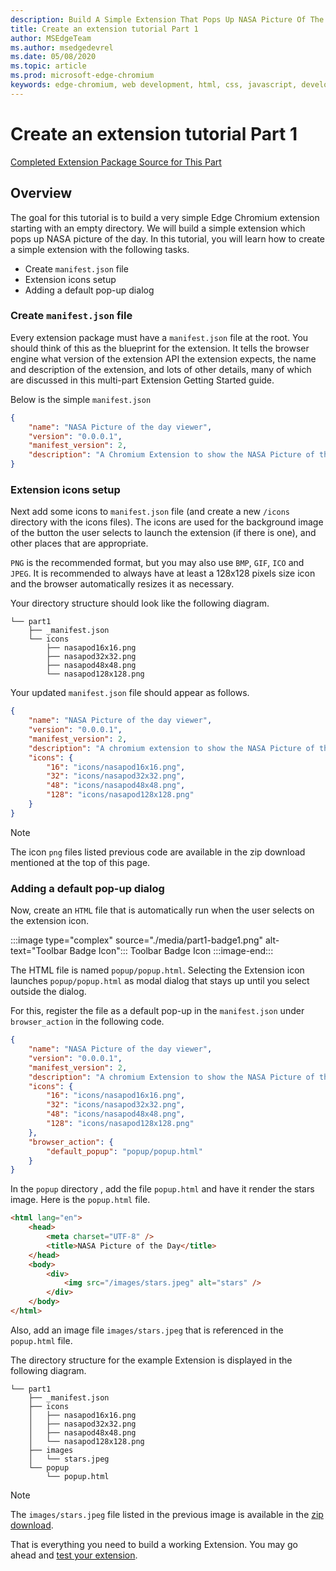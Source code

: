 ```yaml
---
description: Build A Simple Extension That Pops Up NASA Picture Of The Day
title: Create an extension tutorial Part 1
author: MSEdgeTeam
ms.author: msedgedevrel
ms.date: 05/08/2020
ms.topic: article
ms.prod: microsoft-edge-chromium
keywords: edge-chromium, web development, html, css, javascript, developer, extensions
---
```


# Create an extension tutorial Part 1  

[Completed Extension Package Source for This Part][ArchiveExtensionGettingStartedPart1]  

## Overview  

The goal for this tutorial is to build a very simple Edge Chromium extension starting with an empty directory. We will build a simple extension which pops up NASA picture of the day. 
In this tutorial, you will learn how to create a simple extension with the following tasks.

*   Create `manifest.json` file
*   Extension icons setup 
*   Adding a default pop-up dialog 


### Create `manifest.json` file

Every extension package must have a `manifest.json` file at the root.  You should think of this as the blueprint for the extension.  It tells the browser engine what version of the extension API the extension expects, the name and description of the extension, and lots of other details, many of which are discussed in this multi-part Extension Getting Started guide.  

Below is the simple  `manifest.json`  

```json
{
    "name": "NASA Picture of the day viewer",
    "version": "0.0.0.1",
    "manifest_version": 2,
    "description": "A Chromium Extension to show the NASA Picture of the Day."
}
```  

### Extension icons setup  

Next add some icons to `manifest.json` file \(and create a new `/icons` directory with the icons files\).  The icons are used for the background image of the button the user selects to launch the extension \(if there is one\), and other places that are appropriate.  

`PNG` is the recommended format, but you may also use `BMP`, `GIF`, `ICO` and `JPEG`.  It is recommended to always have at least a 128x128 pixels size icon and the browser automatically resizes it as necessary.  

Your directory structure should look like the following diagram.  

<!--  
:::image type="complex" source="./media/part1-heirarchy.png" alt-text="Directory Structure":::
   Directory Structure
:::image-end:::
-->  

<!--![Directory Structure][ImagePart1Heirarchy]  -->  

```shell
└── part1
    ├── _manifest.json
    └── icons
        ├── nasapod16x16.png
        ├── nasapod32x32.png
        ├── nasapod48x48.png
        └── nasapod128x128.png
```  

Your updated `manifest.json` file should appear as follows.  

```json
{
    "name": "NASA Picture of the day viewer",
    "version": "0.0.0.1",
    "manifest_version": 2,
    "description": "A chromium extension to show the NASA Picture of the Day.",
    "icons": {
        "16": "icons/nasapod16x16.png",
        "32": "icons/nasapod32x32.png",
        "48": "icons/nasapod48x48.png",
        "128": "icons/nasapod128x128.png"
    }
}
```  

> [!NOTE]
> The icon `png` files listed previous code are available in the zip download mentioned at the top of this page.  

### Adding a default pop-up dialog  

Now, create an `HTML` file that is automatically run when the user selects on the extension icon.  

:::image type="complex" source="./media/part1-badge1.png" alt-text="Toolbar Badge Icon":::
   Toolbar Badge Icon
:::image-end:::

<!--![Toolbar Badge Icon][ImagePart1Badge1]  -->  

The HTML file is named `popup/popup.html`.  Selecting the Extension icon launches `popup/popup.html` as modal dialog that stays up until you select outside the dialog.  

For this, register the file as a default pop-up in the `manifest.json` under `browser_action` in the following code.  

```json
{
    "name": "NASA Picture of the day viewer",
    "version": "0.0.0.1",
    "manifest_version": 2,
    "description": "A chromium Extension to show the NASA Picture of the Day.",
    "icons": {
        "16": "icons/nasapod16x16.png",
        "32": "icons/nasapod32x32.png",
        "48": "icons/nasapod48x48.png",
        "128": "icons/nasapod128x128.png"
    },
    "browser_action": {
        "default_popup": "popup/popup.html"
    }
}
```  

In the `popup` directory , add the file `popup.html` and have it render the stars image.  Here is the `popup.html` file.  

```html
<html lang="en">
    <head>
        <meta charset="UTF-8" />
        <title>NASA Picture of the Day</title>
    </head>
    <body>
        <div>
            <img src="/images/stars.jpeg" alt="stars" />
        </div>
    </body>
</html>
```  

 Also, add an image file `images/stars.jpeg` that is referenced in the `popup.html` file.  

The directory structure for the example Extension is displayed in the following diagram.  

<!--  
:::image type="complex" source="./media/part1-heirarchy1.png" alt-text="Directory Structure for Extension":::
   Directory Structure for Extension
:::image-end:::
-->  

<!--![Directory Structure for Extension][ImagePart1Heirarchy1]  -->  

```shell
└── part1
    ├── _manifest.json
    ├── icons
    │   ├── nasapod16x16.png
    │   ├── nasapod32x32.png
    │   ├── nasapod48x48.png
    │   └── nasapod128x128.png
    ├── images
    │   └── stars.jpeg
    └── popup
        └── popup.html
```  

> [!NOTE]
> The `images/stars.jpeg` file listed in the previous image is available in the [zip download][ArchiveExtensionGettingStartedPart1].  

That is everything you need to build a working Extension.  You may go ahead and [test your extension][TestExtensionSideload].  


<!-- image links -->  

<!--[ImagePart1Heirarchy]: ./media/part1-heirarchy.png "Directory Structure"  -->  
<!--[ImagePart1Badge1]: ./media/part1-badge1.png "Toolbar Badge Icon"  -->  
<!--[ImagePart1Heirarchy1]: ./media/part1-heirarchy1.png "Directory Structure for Extension"  -->  
<!--[ImagePart1Threedots]: ./media/part1-threedots.png "Choose Extensions"  -->  
<!--[ImagePart1DevelopermodeToggle]: ./media/part1-developermode-toggle.png "Enable Developer Mode"  -->  
<!--[ImagePart1InstalledExtension]: ./media/part1-installed-extension.png "Installed Extensions"  -->  

<!-- links -->  

[ArchiveExtensionGettingStartedPart1]: ./extension-source/extension-getting-started-part1.zip "Completed Extension Package Source for This Part | Microsoft Docs"

[TestExtensionSideload]: ./extension-sideloading.md "Test your extension (Sideloading) | Microsoft Docs"
